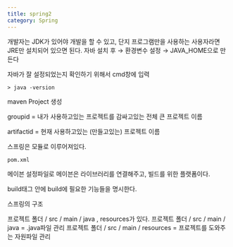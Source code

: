 ```yaml
---
title: spring2
category: Spring
---
```


개발자는 JDK가 있어야 개발을 할 수 있고, 단지 프로그램만을 사용하는 사용자라면 JRE만 설치되어 있으면 된다.
자바 설치 후 → 환경변수 설정 → JAVA_HOME으로 만든다

자바가 잘 설정되었는지 확인하기 위해서 cmd창에 입력
```
> java -version
```

maven Project 생성

groupid = 내가 사용하고있는 프로젝트를 감싸고있는 전체 큰 프로젝트 이름

artifactid = 현재 사용하고있는 (만들고있는) 프로젝트 이름

스프링은 모듈로 이루어져있다. 

`pom.xml`

메이븐 설정파일로 메이븐은 라이브러리를 연결해주고, 빌드를 위한 플랫폼이다.

build태그 안에 build에 필요한 기능들을 명시한다.

스프링의 구조

프로젝트 폴더 / src / main / java , resources가 있다.
프로젝트 폴더 / src / main / java =  .java파일 관리
프로젝트 폴더 / src / main / resources = 프로젝트를 도와주는 자원파일 관리